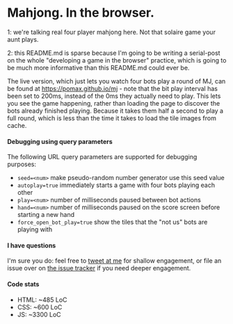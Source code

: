 # Mahjong. In the browser.

1: we're talking real four player mahjong here. Not that solaire game your aunt plays.

2: this README.md is sparse because I'm going to be writing a serial-post on the whole "developing a game in the browser" practice, which is going to be much more informative than this README.md could ever be.

The live version, which just lets you watch four bots play a round of MJ, can be found at https://pomax.github.io/mj - note that the bit play interval has been set to 200ms, instead of the 0ms they actually need to play. This lets you see the game happening, rather than loading the page to discover the bots already finished playing. Because it takes them half a second to play a full round, which is less than the time it takes to load the tile images from cache.

#### Debugging using query parameters

The following URL query parameters are supported for debugging purposes:

- `seed=<num>` make pseudo-random number generator use this seed value
- `autoplay=true` immediately starts a game with four bots playing each other
- `play=<num>` number of milliseconds paused between bot actions
- `hand=<num>` number of milliseconds paused on the score screen before starting a new hand
- `force_open_bot_play=true` show the tiles that the "not us" bots are playing with

#### I have questions

I'm sure you do: feel free to [tweet at me](https://twitter.com/TheRealPomax) for shallow engagement, or file an issue over on [the issue tracker](https://github.com/Pomax/mj/issues) if you need deeper engagement.

#### Code stats

- HTML: ~485 LoC
- CSS: ~600 LoC
- JS: ~3300 LoC
